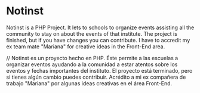 # Notinst
Notinst is a PHP Project. It lets to schools to organize events assisting all the community to stay on about the events of that institute.
The project is finished, but if you have changes you can contribute.
I have to accredit my ex team mate "Mariana" for creative ideas in the Front-End area.

//
Notinst es un proyecto hecho en PHP. Éste permite a las escuelas a organizar eventos ayudando a la comunidad a estar atentos sobre los
eventos y fechas importantes del instituto.
El proyecto está terminado, pero si tienes algún cambio puedes contribuir.
Acrédito a mi ex compañera de trabajo "Mariana" por algunas ideas creativas en el área Front-End.
